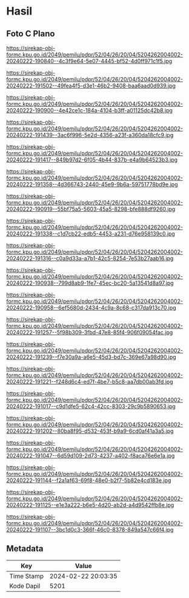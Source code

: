 # Hasil

## Foto C Plano

https://sirekap-obj-formc.kpu.go.id/2049/pemilu/pdpr/52/04/26/20/04/5204262004002-20240222-190840--4c3f9e64-5e07-4445-bf52-4d0ff971c1f5.jpg

https://sirekap-obj-formc.kpu.go.id/2049/pemilu/pdpr/52/04/26/20/04/5204262004002-20240222-191502--49fea4f5-d3e1-46b2-9408-baa6aad0d939.jpg

https://sirekap-obj-formc.kpu.go.id/2049/pemilu/pdpr/52/04/26/20/04/5204262004002-20240222-190900--4e42ce1c-184a-4104-b3ff-a01125dc42b8.jpg

https://sirekap-obj-formc.kpu.go.id/2049/pemilu/pdpr/52/04/26/20/04/5204262004002-20240222-191439--3ac6f996-5e2d-4356-a23f-a360da18cfc9.jpg

https://sirekap-obj-formc.kpu.go.id/2049/pemilu/pdpr/52/04/26/20/04/5204262004002-20240222-191417--849b97d2-6f05-4b44-837b-e4a9b64523b3.jpg

https://sirekap-obj-formc.kpu.go.id/2049/pemilu/pdpr/52/04/26/20/04/5204262004002-20240222-191358--4d366743-2440-45e9-9b6a-59751778bd9e.jpg

https://sirekap-obj-formc.kpu.go.id/2049/pemilu/pdpr/52/04/26/20/04/5204262004002-20240222-190919--55bf75a5-5603-45a5-8298-bfe888df9260.jpg

https://sirekap-obj-formc.kpu.go.id/2049/pemilu/pdpr/52/04/26/20/04/5204262004002-20240222-191338--c1d7cb22-edb5-4453-a231-d76e958139c0.jpg

https://sirekap-obj-formc.kpu.go.id/2049/pemilu/pdpr/52/04/26/20/04/5204262004002-20240222-191316--c0a9d33a-a7b1-42c5-8254-7e53b27aab16.jpg

https://sirekap-obj-formc.kpu.go.id/2049/pemilu/pdpr/52/04/26/20/04/5204262004002-20240222-190938--799d8ab9-1fe7-45ec-bc20-5a13541d8a97.jpg

https://sirekap-obj-formc.kpu.go.id/2049/pemilu/pdpr/52/04/26/20/04/5204262004002-20240222-190958--6ef5680d-2434-4c9a-8c68-c317da913c70.jpg

https://sirekap-obj-formc.kpu.go.id/2049/pemilu/pdpr/52/04/26/20/04/5204262004002-20240222-191257--5f98b309-3fbd-47e8-85f4-906f09054fac.jpg

https://sirekap-obj-formc.kpu.go.id/2049/pemilu/pdpr/52/04/26/20/04/5204262004002-20240222-191239--f7e30a9a-a6e5-45d3-bd7c-369e67a98d90.jpg

https://sirekap-obj-formc.kpu.go.id/2049/pemilu/pdpr/52/04/26/20/04/5204262004002-20240222-191221--f248d6c4-ed7f-4be7-b5c8-aa7db00ab3fd.jpg

https://sirekap-obj-formc.kpu.go.id/2049/pemilu/pdpr/52/04/26/20/04/5204262004002-20240222-191017--c9d1dfe5-62c4-42cc-8303-29c9b5890653.jpg

https://sirekap-obj-formc.kpu.go.id/2049/pemilu/pdpr/52/04/26/20/04/5204262004002-20240222-191202--80ba8f95-d532-453f-b9a9-6cd0af41a3a5.jpg

https://sirekap-obj-formc.kpu.go.id/2049/pemilu/pdpr/52/04/26/20/04/5204262004002-20240222-191047--6d59d109-2d73-4237-a402-f8aca76e6e1a.jpg

https://sirekap-obj-formc.kpu.go.id/2049/pemilu/pdpr/52/04/26/20/04/5204262004002-20240222-191144--f2a1af63-69f8-48e0-b2f7-5b82e4cd183e.jpg

https://sirekap-obj-formc.kpu.go.id/2049/pemilu/pdpr/52/04/26/20/04/5204262004002-20240222-191125--e1e3a222-b6e5-4d20-ab2d-a4d9542ffb8e.jpg

https://sirekap-obj-formc.kpu.go.id/2049/pemilu/pdpr/52/04/26/20/04/5204262004002-20240222-191107--3bc1d0c3-366f-46c0-8378-849a547c66f4.jpg


## Metadata

| Key        | Value               |
| ---------- | ------------------- |
| Time Stamp | 2024-02-22 20:03:35 |
| Kode Dapil | 5201                |



